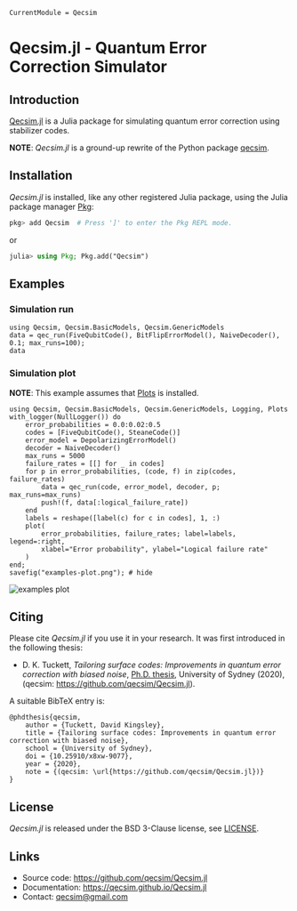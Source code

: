 ```@meta
CurrentModule = Qecsim
```

# Qecsim.jl - Quantum Error Correction Simulator

## Introduction

[Qecsim.jl](https://github.com/qecsim/Qecsim.jl) is a Julia package for
simulating quantum error correction using stabilizer codes.

**NOTE**: _Qecsim.jl_ is a ground-up rewrite of the Python package
[qecsim](https://github.com/qecsim/qecsim).

## Installation

_Qecsim.jl_ is installed, like any other registered Julia package, using the Julia package
manager [Pkg](https://pkgdocs.julialang.org/):

```julia
pkg> add Qecsim  # Press ']' to enter the Pkg REPL mode.
```
or
```julia
julia> using Pkg; Pkg.add("Qecsim")
```

## Examples

### Simulation run

```@repl
using Qecsim, Qecsim.BasicModels, Qecsim.GenericModels
data = qec_run(FiveQubitCode(), BitFlipErrorModel(), NaiveDecoder(), 0.1; max_runs=100);
data
```

### Simulation plot

**NOTE**: This example assumes that [Plots](https://docs.juliaplots.org) is installed.

```@repl
using Qecsim, Qecsim.BasicModels, Qecsim.GenericModels, Logging, Plots
with_logger(NullLogger()) do
    error_probabilities = 0.0:0.02:0.5
    codes = [FiveQubitCode(), SteaneCode()]
    error_model = DepolarizingErrorModel()
    decoder = NaiveDecoder()
    max_runs = 5000
    failure_rates = [[] for _ in codes]
    for p in error_probabilities, (code, f) in zip(codes, failure_rates)
        data = qec_run(code, error_model, decoder, p; max_runs=max_runs)
        push!(f, data[:logical_failure_rate])
    end
    labels = reshape([label(c) for c in codes], 1, :)
    plot(
        error_probabilities, failure_rates; label=labels, legend=:right,
        xlabel="Error probability", ylabel="Logical failure rate"
    )
end;
savefig("examples-plot.png"); # hide
```
![examples plot](examples-plot.png)

## Citing

Please cite _Qecsim.jl_ if you use it in your research. It was first introduced in the
following thesis:

* D. K. Tuckett,
  _Tailoring surface codes: Improvements in quantum error correction with biased noise_,
  [Ph.D. thesis](https://doi.org/10.25910/x8xw-9077),
  University of Sydney (2020), (qecsim: <https://github.com/qecsim/Qecsim.jl>).

A suitable BibTeX entry is:

    @phdthesis{qecsim,
        author = {Tuckett, David Kingsley},
        title = {Tailoring surface codes: Improvements in quantum error correction with biased noise},
        school = {University of Sydney},
        doi = {10.25910/x8xw-9077},
        year = {2020},
        note = {(qecsim: \url{https://github.com/qecsim/Qecsim.jl})}
    }

## License

_Qecsim.jl_ is released under the BSD 3-Clause license, see
[LICENSE](https://github.com/qecsim/Qecsim.jl/blob/main/LICENSE).

## Links

* Source code: <https://github.com/qecsim/Qecsim.jl>
* Documentation: <https://qecsim.github.io/Qecsim.jl>
* Contact: [qecsim@gmail.com](mailto:qecsim@gmail.com)
